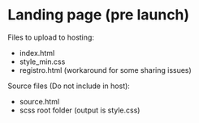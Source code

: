 # Landing page (pre launch)

Files to upload to hosting:
- index.html
- style_min.css
- registro.html (workaround for some sharing issues)

Source files (Do not include in host):
- source.html
- scss root folder (output is style.css)
